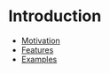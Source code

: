 # Introduction

* [Motivation](/Motivation.md)
* [Features](/Features.md)
* [Examples](/Examples.md)
